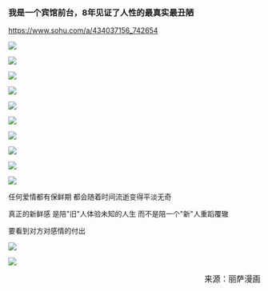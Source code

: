 ### 我是一个宾馆前台，8年见证了人性的最真实最丑陋
https://www.sohu.com/a/434037156_742654

<p><img src="http://p8.itc.cn/q_70/images03/20201124/a63832101ab34dec92a303788d4426dd.jpeg"></p>
<p><img src="http://p6.itc.cn/q_70/images03/20201124/e532a175ed9a429ca42e188fe5bd710c.jpeg"></p>
<p><img src="http://p0.itc.cn/q_70/images03/20201124/6fead8bba0314f30b9ef7f45a47b71bf.jpeg"></p>
<p><img src="http://p9.itc.cn/q_70/images03/20201124/a385a013126d4a0996aaf10a9b136436.jpeg"></p>
<p><img src="http://p8.itc.cn/q_70/images03/20201124/91383c24e9884404b8a77f4ad6f8f6a3.jpeg"></p>
<p><img src="http://p3.itc.cn/q_70/images03/20201124/f32902cc48f34e16bab9149ed405077c.jpeg"></p>
<p><img src="http://p7.itc.cn/q_70/images03/20201124/05e987c70fe2478baceac69a55cb723f.jpeg"></p>
<p><img src="http://p2.itc.cn/q_70/images03/20201124/e531216eb2e54f4a8ad6a9c21e4a8b7c.jpeg"></p>
<p><img src="http://p5.itc.cn/q_70/images03/20201124/72c5adfb3c3d4e5e98c4eb02b0d46d30.jpeg"></p>
<p><img src="http://p7.itc.cn/q_70/images03/20201124/04d9e9b2c0b7441da94631f0291e7f37.jpeg"></p>

任何爱情都有保鲜期
都会随着时间流逝变得平淡无奇

真正的新鲜感
是陪"旧"人体验未知的人生
而不是陪一个"新"人重蹈覆辙

要看到对方对感情的付出
<p><img src="http://p4.itc.cn/q_70/images03/20201124/63a676464adb4ae489cdb6ed151580db.jpeg"></p>
<p><img src="http://p4.itc.cn/q_70/images03/20201124/cce1df483a654a6cb944cbde36d9731a.png"></p>
<p style="text-align: right;"><span style="font-size: 16px;">来源：丽萨漫画</span></p>
